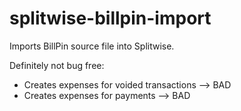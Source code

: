 splitwise-billpin-import
========================

Imports BillPin source file into Splitwise.

Definitely not bug free: 

* Creates expenses for voided transactions --> BAD
* Creates expenses for payments --> BAD

